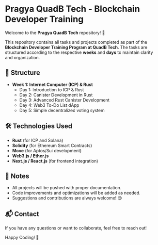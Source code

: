 # Pragya QuadB Tech - Blockchain Developer Training

Welcome to the **Pragya QuadB Tech** repository! 🚀

This repository contains all tasks and projects completed as part of the **Blockchain Developer Training Program at QuadB Tech**. The tasks are structured according to the respective **weeks** and **days** to maintain clarity and organization.

## 📌 Structure
- **Week 1: Internet Computer (ICP) & Rust**
  - Day 1: Introduction to ICP & Rust
  - Day 2: Canister Development in Rust
  - Day 3: Advanced Rust Canister Development
  - Day 4: Web3 To-Do List dApp
  - Day 5: Simple decentralized voting system
  
## 🛠 Technologies Used
- **Rust** (for ICP and Solana)
- **Solidity** (for Ethereum Smart Contracts)
- **Move** (for Aptos/Sui development)
- **Web3.js / Ether.js**
- **Next.js / React.js** (for frontend integration)

## 📜 Notes
- All projects will be pushed with proper documentation.
- Code improvements and optimizations will be added as needed.
- Suggestions and contributions are always welcome! 😊

## 📬 Contact
If you have any questions or want to collaborate, feel free to reach out!

Happy Coding! 🚀

